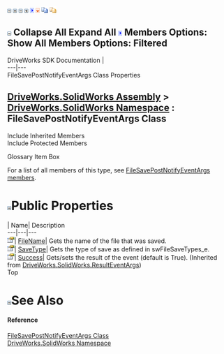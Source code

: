 ![](dotnetimages/collapse.gif) ![](dotnetimages/expand.gif) ![](dotnetimages/collapse.gif) ![](dotnetimages/expand.gif) ![](dotnetimages/drpdown.gif) ![](dotnetimages/drpdown_orange.gif) ![](dotnetimages/copycode.gif) ![](dotnetimages/copycodeHighlight.gif)

![](dotnetimages/collapse.gif) Collapse All Expand All ![](dotnetimages/drpdown.gif) Members Options: Show All  Members Options: Filtered   
---  
DriveWorks SDK Documentation  |   
---|---  
FileSavePostNotifyEventArgs Class Properties   
  
[DriveWorks.SolidWorks Assembly](topic13342.md) > [DriveWorks.SolidWorks Namespace](topic13345.md) : FileSavePostNotifyEventArgs Class  
---  
  
Include Inherited Members    
Include Protected Members    


Glossary Item Box

For a list of all members of this type, see [FileSavePostNotifyEventArgs members](topic13662.md).

# ![](dotnetimages/collapse.gif)Public Properties

| Name| Description  
---|---|---  
![Public Property](dotnetimages/publicProperty.gif)| [FileName](topic13668.md)| Gets the name of the file that was saved.   
![Public Property](dotnetimages/publicProperty.gif)| [SaveType](topic13669.md)| Gets the type of save as defined in swFileSaveTypes_e.   
![Public Property](dotnetimages/publicProperty.gif)| [Success](topic13916.md)| Gets/sets the result of the event (default is True). (Inherited from [DriveWorks.SolidWorks.ResultEventArgs](topic13909.md))  
Top

# ![](dotnetimages/collapse.gif)See Also

#### Reference

[FileSavePostNotifyEventArgs Class](topic13661.md)   
[DriveWorks.SolidWorks Namespace](topic13345.md)


